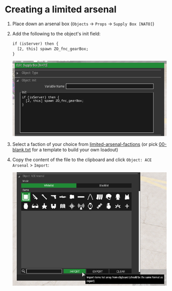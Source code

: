 # Creating a limited arsenal

1. Place down an arsenal box (`Objects` -> `Props` -> `Supply Box [NATO]`)
2. Add the following to the object's init field:

   ```sqf
   if (isServer) then { 
     [2, this] spawn ZO_fnc_gearBox; 
   }
   ```

   ![init field](docs/arsenal-init.png)

3. Select a faction of your choice from [limited-arsenal-factions](limited-arsenal-factions)
   (or pick [00-blank.txt](limited-arsenal-factions/00-blank.txt) for a template to build
   your own loadout)
4. Copy the content of the file to the clipboard and click `Object: ACE Arsenal` > `Import`:

   ![import](docs/arsenal-import.png)
